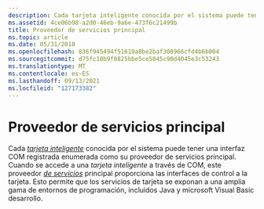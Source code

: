 ```yaml
---
description: Cada tarjeta inteligente conocida por el sistema puede tener una interfaz COM registrada enumerada como su proveedor de servicios principal.
ms.assetid: 4ce06b98-a2d0-46eb-9a6e-473f6c21499b
title: Proveedor de servicios principal
ms.topic: article
ms.date: 05/31/2018
ms.openlocfilehash: 836f945494f51619a8be2baf308966cfd4b6b004
ms.sourcegitcommit: d75fc10b9f0825bbe5ce5045c90d4045e3c53243
ms.translationtype: MT
ms.contentlocale: es-ES
ms.lasthandoff: 09/13/2021
ms.locfileid: "127173382"
---
```

# <a name="primary-service-provider"></a>Proveedor de servicios principal

Cada [*tarjeta inteligente*](../secgloss/s-gly.md) conocida por el sistema puede tener una interfaz COM registrada enumerada como su proveedor de servicios principal. Cuando se accede a una *tarjeta inteligente* a través de COM, este proveedor [*de servicios*](../secgloss/p-gly.md) principal proporciona las interfaces de control a la tarjeta. Esto permite que los servicios de tarjeta se exponan a una amplia gama de entornos de programación, incluidos Java y microsoft Visual Basic desarrollo.

 

 
